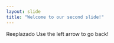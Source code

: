 ```yaml
---
layout: slide
title: "Welcome to our second slide!"
---
```

Reeplazado
Use the left arrow to go back!
